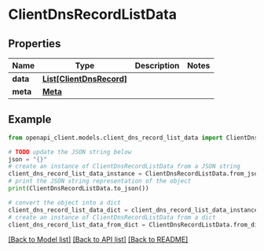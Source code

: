# ClientDnsRecordListData


## Properties

Name | Type | Description | Notes
------------ | ------------- | ------------- | -------------
**data** | [**List[ClientDnsRecord]**](ClientDnsRecord.md) |  | 
**meta** | [**Meta**](Meta.md) |  | 

## Example

```python
from openapi_client.models.client_dns_record_list_data import ClientDnsRecordListData

# TODO update the JSON string below
json = "{}"
# create an instance of ClientDnsRecordListData from a JSON string
client_dns_record_list_data_instance = ClientDnsRecordListData.from_json(json)
# print the JSON string representation of the object
print(ClientDnsRecordListData.to_json())

# convert the object into a dict
client_dns_record_list_data_dict = client_dns_record_list_data_instance.to_dict()
# create an instance of ClientDnsRecordListData from a dict
client_dns_record_list_data_from_dict = ClientDnsRecordListData.from_dict(client_dns_record_list_data_dict)
```
[[Back to Model list]](../README.md#documentation-for-models) [[Back to API list]](../README.md#documentation-for-api-endpoints) [[Back to README]](../README.md)


